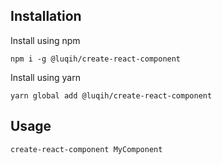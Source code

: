## Installation

Install using npm

```console
npm i -g @luqih/create-react-component
```

Install using yarn

```console
yarn global add @luqih/create-react-component
```

## Usage

```console
create-react-component MyComponent
```
